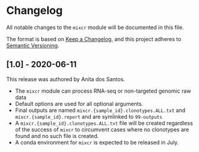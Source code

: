 # Changelog

All notable changes to the `mixcr` module will be documented in this file.

The format is based on [Keep a Changelog](https://keepachangelog.com/en/1.0.0/),
and this project adheres to [Semantic Versioning](https://semver.org/spec/v2.0.0.html).

## [1.0] - 2020-06-11

This release was authored by Anita dos Santos.

- The `mixcr` module can process RNA-seq or non-targeted genomic raw data
- Default options are used for all optional arguments.
- Final outputs are named `mixcr.{sample_id}.clonotypes.ALL.txt` and `mixcr.{sample_id}.report` and are symlinked to `99-outputs`
- A `mixcr.{sample_id}.clonotypes.ALL.txt` file will be created regardless of the success of `mixcr` to circumvent cases where no clonotypes are found and no such file is created.
- A conda environment for `mixcr` is expected to be released in July.